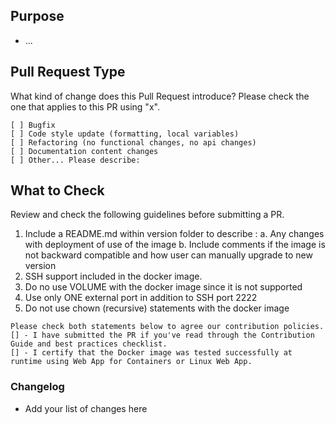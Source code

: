 ## Purpose
<!-- Describe the intention of the changes being proposed. What problem does it solve or functionality does it add? -->
* ...


## Pull Request Type
What kind of change does this Pull Request introduce? Please check the one that applies to this PR using "x".

```
[ ] Bugfix
[ ] Code style update (formatting, local variables)
[ ] Refactoring (no functional changes, no api changes)
[ ] Documentation content changes
[ ] Other... Please describe:
```

## What to Check
Review and check the following guidelines before submitting a PR.
1. Include a README.md within version folder to describe :
	a. Any changes with deployment of use of the image 
	b. Include comments if the image is not backward compatible and how user can manually upgrade to new version 
2. SSH support included in the docker image.
3. Do no use VOLUME with the docker image since it is not supported 
4. Use only ONE external port in addition to SSH port 2222
5. Do not use chown (recursive) statements with the docker image 

```
Please check both statements below to agree our contribution policies. 
[] - I have submitted the PR if you've read through the Contribution Guide and best practices checklist.
[] - I certify that the Docker image was tested successfully at runtime using Web App for Containers or Linux Web App.
```

### Changelog
- Add your list of changes here 
